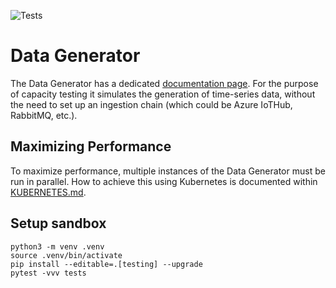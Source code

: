 ![Tests](https://github.com/crate/tsdg/workflows/Tests/badge.svg)

# Data Generator

The Data Generator has a dedicated [documentation page](tsdg/README.md).
For the purpose of capacity testing it simulates the generation of time-series
data, without the need to set up an ingestion chain (which could be Azure IoTHub, RabbitMQ, etc.).

## Maximizing Performance

To maximize performance, multiple instances of the Data Generator must be run in parallel.
How to achieve this using Kubernetes is documented within [KUBERNETES.md](KUBERNETES.md).

## Setup sandbox
```shell
python3 -m venv .venv
source .venv/bin/activate
pip install --editable=.[testing] --upgrade
pytest -vvv tests
```
